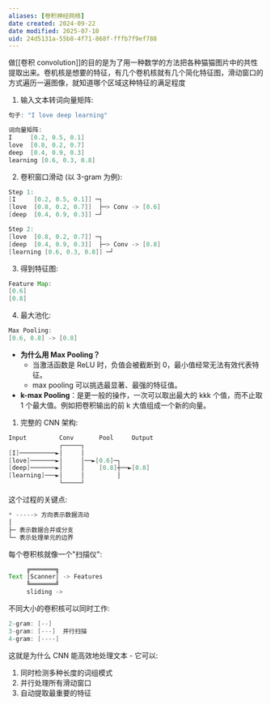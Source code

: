 ```yaml
---
aliases: [卷积神经网络]
date created: 2024-09-22
date modified: 2025-07-10
uid: 24d5131a-55b8-4f71-868f-fffb7f9ef788
---
```


做[[卷积 convolution]]的目的是为了用一种数学的方法把各种猫猫图片中的共性提取出来。卷机核是想要的特征，有几个卷机核就有几个简化特征图，滑动窗口的方式遍历一遍图像，就知道哪个区域这种特征的满足程度

1. 输入文本转词向量矩阵:

```Java
句子: "I love deep learning"

词向量矩阵:
I     [0.2, 0.5, 0.1]
love  [0.8, 0.2, 0.7]     
deep  [0.4, 0.9, 0.3]     
learning [0.6, 0.3, 0.8]  
```

2. 卷积窗口滑动 (以 3-gram 为例):

```Java
Step 1:
[I     [0.2, 0.5, 0.1]] ─┐
[love  [0.8, 0.2, 0.7]]  ├─> Conv -> [0.6]
[deep  [0.4, 0.9, 0.3]] ─┘

Step 2:
[love  [0.8, 0.2, 0.7]] ─┐
[deep  [0.4, 0.9, 0.3]]  ├─> Conv -> [0.8]
[learning [0.6, 0.3, 0.8]] ─┘
```

3. 得到特征图:

```Java
Feature Map:
[0.6]
[0.8]
```

4. 最大池化:

```Java
Max Pooling:
[0.6, 0.8] -> [0.8]
```

- **为什么用 Max Pooling？**
    - 当激活函数是 ReLU 时，负值会被截断到 0，最小值经常无法有效代表特征。
    - max pooling 可以挑选最显著、最强的特征值。
- **k-max Pooling**：是更一般的操作，一次可以取出最大的 kkk 个值，而不止取 1 个最大值。例如把卷积输出的前 k 大值组成一个新的向量。

1. 完整的 CNN 架构:

```Java
Input         Conv       Pool     Output
              ┌─────┐      
[I]──────────►│     │      
[love]───────►│     │──►[0.6]─┐     
[deep]───────►│     │    [0.8]┼──►[0.8]
[learning]───►│     │         │     
              └─────┘         
```

这个过程的关键点:

```Java
* -----> 方向表示数据流动
│
├─ 表示数据合并或分支
└─ 表示处理单元的边界
```

每个卷积核就像一个"扫描仪":

```Java
     ╔═══════╗
Text │Scanner│ -> Features
     ╚═══════╝
     sliding ->
```

不同大小的卷积核可以同时工作:

```Java
2-gram: [--]
3-gram: [---]  并行扫描
4-gram: [----]
```

这就是为什么 CNN 能高效地处理文本 - 它可以:

1. 同时检测多种长度的词组模式
2. 并行处理所有滑动窗口
3. 自动提取最重要的特征

